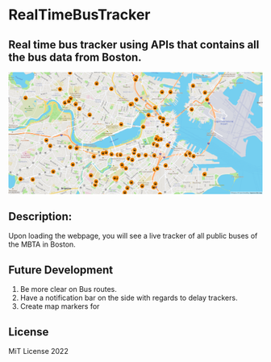 # RealTimeBusTracker
## Real time bus tracker using APIs that contains all the bus data from Boston. 
<img src = "./images/bustracker.PNG">

## Description: 
Upon loading the webpage, you will see a live tracker of all public 
buses of the MBTA in Boston. 

## Future Development
1. Be more clear on Bus routes.
2. Have a notification bar on the side with regards to delay trackers.
3. Create map markers for 

## License 
MiT License 2022
